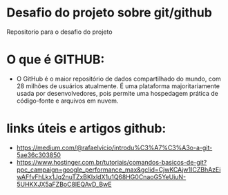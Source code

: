 # Desafio do projeto  sobre git/github
Repositorio para o desafio do projeto

# O que é GITHUB: 
 - O GitHub é o maior repositório de dados compartilhado do mundo, com 28 milhões de usuários atualmente. É uma plataforma majoritariamente usada por desenvolvedores, pois permite uma hospedagem prática de código-fonte e arquivos em nuvem.

# links úteis e artigos github:
 - https://medium.com/@rafaelvicio/introdu%C3%A7%C3%A3o-a-git-5ae36c303850
 - https://www.hostinger.com.br/tutoriais/comandos-basicos-de-git?ppc_campaign=google_performance_max&gclid=CjwKCAjw1ICZBhAzEiwAFfvFhLkx1Jq2nuTZxBKIxldX1u1Q68HG0CnaoG5YeUiuN-5UHKXJX5aFZBoC8lEQAvD_BwE 
